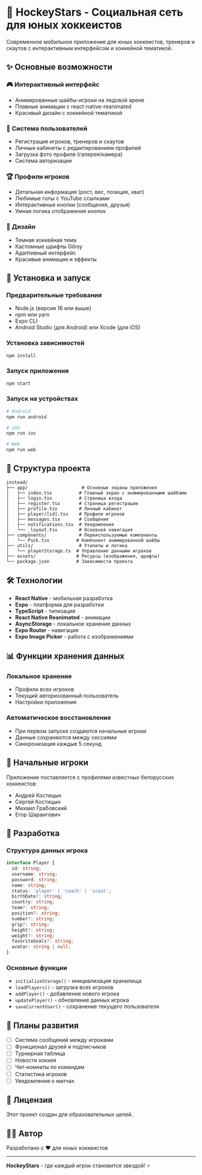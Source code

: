 # 🏒 HockeyStars - Социальная сеть для юных хоккеистов

Современное мобильное приложение для юных хоккеистов, тренеров и скаутов с интерактивным интерфейсом и хоккейной тематикой.

## ✨ Основные возможности

### 🎮 Интерактивный интерфейс
- Анимированные шайбы-игроки на ледовой арене
- Плавные анимации с react-native-reanimated
- Красивый дизайн с хоккейной тематикой

### 👥 Система пользователей
- Регистрация игроков, тренеров и скаутов
- Личные кабинеты с редактированием профилей
- Загрузка фото профиля (галерея/камера)
- Система авторизации

### 🏆 Профили игроков
- Детальная информация (рост, вес, позиция, хват)
- Любимые голы с YouTube ссылками
- Интерактивные кнопки (сообщения, друзья)
- Умная логика отображения кнопок

### 🎨 Дизайн
- Темная хоккейная тема
- Кастомные шрифты Gilroy
- Адаптивный интерфейс
- Красивые анимации и эффекты

## 🚀 Установка и запуск

### Предварительные требования
- Node.js (версия 16 или выше)
- npm или yarn
- Expo CLI
- Android Studio (для Android) или Xcode (для iOS)

### Установка зависимостей
```bash
npm install
```

### Запуск приложения
```bash
npm start
```

### Запуск на устройствах
```bash
# Android
npm run android

# iOS
npm run ios

# Web
npm run web
```

## 📱 Структура проекта

```
instead/
├── app/                    # Основные экраны приложения
│   ├── index.tsx          # Главный экран с анимированными шайбами
│   ├── login.tsx          # Страница входа
│   ├── register.tsx       # Страница регистрации
│   ├── profile.tsx        # Личный кабинет
│   ├── player/[id].tsx    # Профили игроков
│   ├── messages.tsx       # Сообщения
│   ├── notifications.tsx  # Уведомления
│   └── _layout.tsx        # Основная навигация
├── components/            # Переиспользуемые компоненты
│   └── Puck.tsx          # Компонент анимированной шайбы
├── utils/                 # Утилиты и логика
│   └── playerStorage.ts  # Управление данными игроков
├── assets/               # Ресурсы (изображения, шрифты)
└── package.json          # Зависимости проекта
```

## 🛠 Технологии

- **React Native** - мобильная разработка
- **Expo** - платформа для разработки
- **TypeScript** - типизация
- **React Native Reanimated** - анимации
- **AsyncStorage** - локальное хранение данных
- **Expo Router** - навигация
- **Expo Image Picker** - работа с изображениями

## 📊 Функции хранения данных

### Локальное хранение
- Профили всех игроков
- Текущий авторизованный пользователь
- Настройки приложения

### Автоматическое восстановление
- При первом запуске создаются начальные игроки
- Данные сохраняются между сессиями
- Синхронизация каждые 5 секунд

## 🎯 Начальные игроки

Приложение поставляется с профилями известных белорусских хоккеистов:
- Андрей Костицын
- Сергей Костицын
- Михаил Грабовский
- Егор Шарангович

## 🔧 Разработка

### Структура данных игрока
```typescript
interface Player {
  id: string;
  username: string;
  password: string;
  name: string;
  status: 'player' | 'coach' | 'scout';
  birthDate?: string;
  country: string;
  team?: string;
  position?: string;
  number?: string;
  grip?: string;
  height?: string;
  weight?: string;
  favoriteGoals?: string;
  avatar: string | null;
}
```

### Основные функции
- `initializeStorage()` - инициализация хранилища
- `loadPlayers()` - загрузка всех игроков
- `addPlayer()` - добавление нового игрока
- `updatePlayer()` - обновление данных игрока
- `saveCurrentUser()` - сохранение текущего пользователя

## 🚀 Планы развития

- [ ] Система сообщений между игроками
- [ ] Функционал друзей и подписчиков
- [ ] Турнирная таблица
- [ ] Новости хоккея
- [ ] Чат-комнаты по командам
- [ ] Статистика игроков
- [ ] Уведомления о матчах

## 📄 Лицензия

Этот проект создан для образовательных целей.

## 👨‍💻 Автор

Разработано с ❤️ для юных хоккеистов

---

**HockeyStars** - где каждый игрок становится звездой! ⭐
